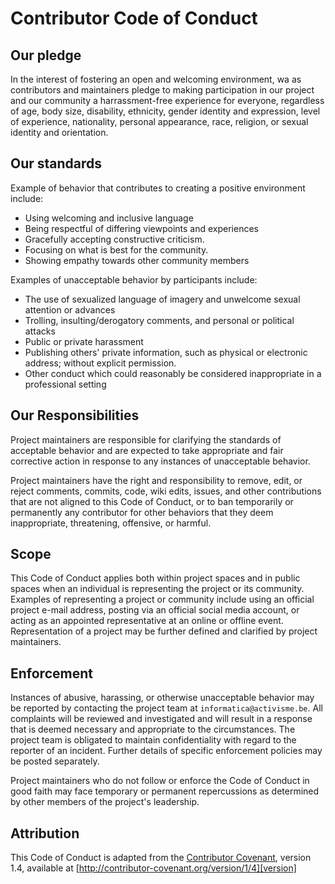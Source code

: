 # Contributor Code of Conduct

## Our pledge

In the interest of fostering an open and welcoming environment, wa as contributors
and maintainers pledge to making participation in our project and our community
a harrassment-free experience for everyone, regardless of age, body size, disability,
ethnicity, gender identity and expression, level of experience, nationality,
personal appearance, race, religion, or sexual identity and orientation.

## Our standards

Example of behavior that contributes to creating a positive environment include:

- Using welcoming and inclusive language
- Being respectful of differing viewpoints and experiences
- Gracefully accepting constructive criticism.
- Focusing on what is best for the community.
- Showing empathy towards other community members

Examples of unacceptable behavior by participants include:

- The use of sexualized language of imagery and unwelcome sexual attention or advances
- Trolling, insulting/derogatory comments, and personal or political attacks
- Public or private harassment
- Publishing others' private information, such as physical or electronic address; without explicit permission.
- Other conduct which could reasonably be considered inappropriate in a professional setting

## Our Responsibilities

Project maintainers are responsible for clarifying the standards of acceptable
behavior and are expected to take appropriate and fair corrective action in
response to any instances of unacceptable behavior.

Project maintainers have the right and responsibility to remove, edit, or
reject comments, commits, code, wiki edits, issues, and other contributions
that are not aligned to this Code of Conduct, or to ban temporarily or
permanently any contributor for other behaviors that they deem inappropriate,
threatening, offensive, or harmful.

## Scope

This Code of Conduct applies both within project spaces and in public spaces
when an individual is representing the project or its community. Examples of
representing a project or community include using an official project e-mail
address, posting via an official social media account, or acting as an appointed
representative at an online or offline event. Representation of a project may be
further defined and clarified by project maintainers.

## Enforcement

Instances of abusive, harassing, or otherwise unacceptable behavior may be
reported by contacting the project team at `informatica@activisme.be`. All
complaints will be reviewed and investigated and will result in a response that
is deemed necessary and appropriate to the circumstances. The project team is
obligated to maintain confidentiality with regard to the reporter of an incident.
Further details of specific enforcement policies may be posted separately.

Project maintainers who do not follow or enforce the Code of Conduct in good
faith may face temporary or permanent repercussions as determined by other
members of the project's leadership.

## Attribution

This Code of Conduct is adapted from the [Contributor Covenant][homepage], version 1.4,
available at [http://contributor-covenant.org/version/1/4][version]

[homepage]: http://contributor-covenant.org
[version]: http://contributor-covenant.org/version/1/4/